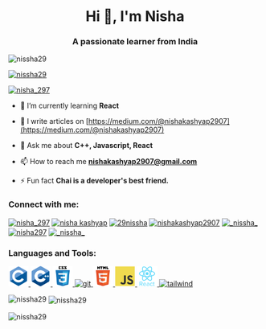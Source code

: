 <h1 align="center">Hi 👋, I'm Nisha</h1>
<h3 align="center">A passionate learner from India</h3>

<p align="left"> <img src="https://komarev.com/ghpvc/?username=nissha29&label=Profile%20views&color=0e75b6&style=flat" alt="nissha29" /> </p>

<p align="left"> <a href="https://github.com/ryo-ma/github-profile-trophy"><img src="https://github-profile-trophy.vercel.app/?username=nissha29" alt="nissha29" /></a> </p>

<p align="left"> <a href="https://twitter.com/nisha_297" target="blank"><img src="https://img.shields.io/twitter/follow/nisha_297?logo=twitter&style=for-the-badge" alt="nisha_297" /></a> </p>

- 🌱 I’m currently learning **React**

- 📝 I write articles on [https://medium.com/@nishakashyap2907](https://medium.com/@nishakashyap2907)

- 💬 Ask me about **C++, Javascript, React**

- 📫 How to reach me **nishakashyap2907@gmail.com**

- ⚡ Fun fact **Chai is a developer's best friend.**

<h3 align="left">Connect with me:</h3>
<p align="left">
<a href="https://twitter.com/nisha_297" target="blank"><img align="center" src="https://raw.githubusercontent.com/rahuldkjain/github-profile-readme-generator/master/src/images/icons/Social/twitter.svg" alt="nisha_297" height="30" width="40" /></a>
<a href="https://linkedin.com/in/nisha kashyap" target="blank"><img align="center" src="https://raw.githubusercontent.com/rahuldkjain/github-profile-readme-generator/master/src/images/icons/Social/linked-in-alt.svg" alt="nisha kashyap" height="30" width="40" /></a>
<a href="https://instagram.com/29nissha" target="blank"><img align="center" src="https://raw.githubusercontent.com/rahuldkjain/github-profile-readme-generator/master/src/images/icons/Social/instagram.svg" alt="29nissha" height="30" width="40" /></a>
<a href="https://medium.com/nishakashyap2907" target="blank"><img align="center" src="https://raw.githubusercontent.com/rahuldkjain/github-profile-readme-generator/master/src/images/icons/Social/medium.svg" alt="nishakashyap2907" height="30" width="40" /></a>
<a href="https://www.leetcode.com/_nissha_" target="blank"><img align="center" src="https://raw.githubusercontent.com/rahuldkjain/github-profile-readme-generator/master/src/images/icons/Social/leet-code.svg" alt="_nissha_" height="30" width="40" /></a>
<a href="https://auth.geeksforgeeks.org/user/nisha297" target="blank"><img align="center" src="https://raw.githubusercontent.com/rahuldkjain/github-profile-readme-generator/master/src/images/icons/Social/geeks-for-geeks.svg" alt="nisha297" height="30" width="40" /></a>
<a href="https://discord.gg/_nissha_" target="blank"><img align="center" src="https://raw.githubusercontent.com/rahuldkjain/github-profile-readme-generator/master/src/images/icons/Social/discord.svg" alt="_nissha_" height="30" width="40" /></a>
</p>

<h3 align="left">Languages and Tools:</h3>
<p align="left"> <a href="https://www.cprogramming.com/" target="_blank" rel="noreferrer"> <img src="https://raw.githubusercontent.com/devicons/devicon/master/icons/c/c-original.svg" alt="c" width="40" height="40"/> </a> <a href="https://www.w3schools.com/cpp/" target="_blank" rel="noreferrer"> <img src="https://raw.githubusercontent.com/devicons/devicon/master/icons/cplusplus/cplusplus-original.svg" alt="cplusplus" width="40" height="40"/> </a> <a href="https://www.w3schools.com/css/" target="_blank" rel="noreferrer"> <img src="https://raw.githubusercontent.com/devicons/devicon/master/icons/css3/css3-original-wordmark.svg" alt="css3" width="40" height="40"/> </a> <a href="https://git-scm.com/" target="_blank" rel="noreferrer"> <img src="https://www.vectorlogo.zone/logos/git-scm/git-scm-icon.svg" alt="git" width="40" height="40"/> </a> <a href="https://www.w3.org/html/" target="_blank" rel="noreferrer"> <img src="https://raw.githubusercontent.com/devicons/devicon/master/icons/html5/html5-original-wordmark.svg" alt="html5" width="40" height="40"/> </a> <a href="https://developer.mozilla.org/en-US/docs/Web/JavaScript" target="_blank" rel="noreferrer"> <img src="https://raw.githubusercontent.com/devicons/devicon/master/icons/javascript/javascript-original.svg" alt="javascript" width="40" height="40"/> </a> <a href="https://reactjs.org/" target="_blank" rel="noreferrer"> <img src="https://raw.githubusercontent.com/devicons/devicon/master/icons/react/react-original-wordmark.svg" alt="react" width="40" height="40"/> </a> <a href="https://tailwindcss.com/" target="_blank" rel="noreferrer"> <img src="https://www.vectorlogo.zone/logos/tailwindcss/tailwindcss-icon.svg" alt="tailwind" width="40" height="40"/> </a> </p>

<p><img align="left" src="https://github-readme-stats.vercel.app/api/top-langs?username=nissha29&show_icons=true&locale=en&layout=compact" alt="nissha29" /></p>

<p>&nbsp;<img align="center" src="https://github-readme-stats.vercel.app/api?username=nissha29&show_icons=true&locale=en" alt="nissha29" /></p>

<p><img align="center" src="https://github-readme-streak-stats.herokuapp.com/?user=nissha29&" alt="nissha29" /></p>
